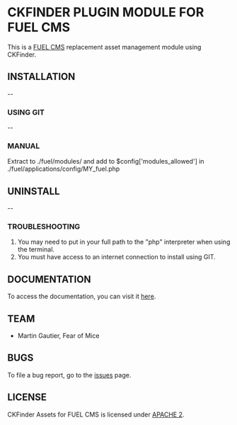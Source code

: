 # CKFINDER PLUGIN MODULE FOR FUEL CMS
This is a [FUEL CMS](http://www.getfuelcms.com) replacement asset management module using CKFinder.

## INSTALLATION
--

### USING GIT
--

### MANUAL
Extract to ./fuel/modules/ and add to $config['modules_allowed'] in ./fuel/applications/config/MY_fuel.php

## UNINSTALL
--

### TROUBLESHOOTING
1. You may need to put in your full path to the "php" interpreter when using the terminal.
2. You must have access to an internet connection to install using GIT.


## DOCUMENTATION
To access the documentation, you can visit it [here](http://tbc).

## TEAM
* Martin Gautier, Fear of Mice

## BUGS
To file a bug report, go to the [issues](https://tbc) page.

## LICENSE
CKFinder Assets for FUEL CMS is licensed under [APACHE 2](http://www.apache.org/licenses/LICENSE-2.0).
